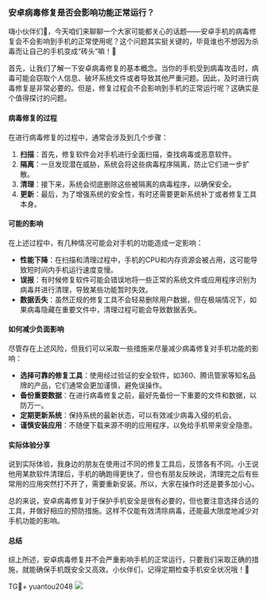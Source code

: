 ### 安卓病毒修复是否会影响功能正常运行？

嗨小伙伴们👋，今天咱们来聊聊一个大家可能都关心的话题——安卓手机的病毒修复会不会影响到手机的正常使用呢？这个问题其实挺关键的，毕竟谁也不想因为杀毒而让自己的手机变成“砖头”嘛！🔧

首先，让我们了解一下安卓病毒修复的基本概念。当你的手机受到病毒攻击时，病毒可能会窃取个人信息、破坏系统文件或者导致其他严重问题。因此，及时进行病毒修复是非常必要的。但是，修复过程会不会影响到手机的正常运行呢？这确实是个值得探讨的问题。

#### 病毒修复的过程

在进行病毒修复的过程中，通常会涉及到几个步骤：

1. **扫描**：首先，修复软件会对手机进行全面扫描，查找病毒或恶意软件。
2. **隔离**：一旦发现潜在威胁，系统会将这些病毒程序隔离，防止它们进一步扩散。
3. **清理**：接下来，系统会彻底删除这些被隔离的病毒程序，以确保安全。
4. **更新**：最后，为了增强系统的安全性，有时还需要更新系统补丁或者修复工具本身。

#### 可能的影响

在上述过程中，有几种情况可能会对手机的功能造成一定影响：

- **性能下降**：在扫描和清理过程中，手机的CPU和内存资源会被占用，这可能导致短时间内手机运行速度变慢。
- **误报**：有时候修复软件可能会错误地将一些正常的系统文件或应用程序识别为病毒并进行清理，导致某些功能暂时失效。
- **数据丢失**：虽然正规的修复工具不会轻易删除用户数据，但在极端情况下，如果病毒隐藏在重要文件中，清理过程可能会导致数据丢失。

#### 如何减少负面影响

尽管存在上述风险，但我们可以采取一些措施来尽量减少病毒修复对手机功能的影响：

- **选择可靠的修复工具**：使用经过验证的安全软件，如360、腾讯管家等知名品牌的产品，它们通常会更加谨慎，避免误操作。
- **备份重要数据**：在进行病毒修复之前，最好先备份一下重要的文件和数据，以防万一。
- **定期更新系统**：保持系统的最新状态，可以有效减少病毒入侵的机会。
- **谨慎安装应用**：不随便下载来源不明的应用程序，以免给手机带来安全隐患。

#### 实际体验分享

说到实际体验，我身边的朋友在使用过不同的修复工具后，反馈各有不同。小王说他用某款软件清理后，手机的确跑得更快了，但也有朋友反映说，清理完之后有些常用的应用突然打不开了，需要重新安装。所以，大家在操作时还是要多加小心。

总的来说，安卓病毒修复对于保护手机安全是很有必要的，但也要注意选择合适的工具，并做好相应的预防措施。这样不仅能有效清除病毒，还能最大限度地减少对手机功能的影响。

#### 总结

综上所述，安卓病毒修复并不会严重影响手机的正常运行，只要我们采取正确的措施，就能确保手机既安全又高效。小伙伴们，记得定期检查手机安全状况哦！👀

TG💪+ yuantou2048  ![](https://github.com/user-attachments/assets/cf57a8bb-a08e-43c1-ad82-039f33c64200)